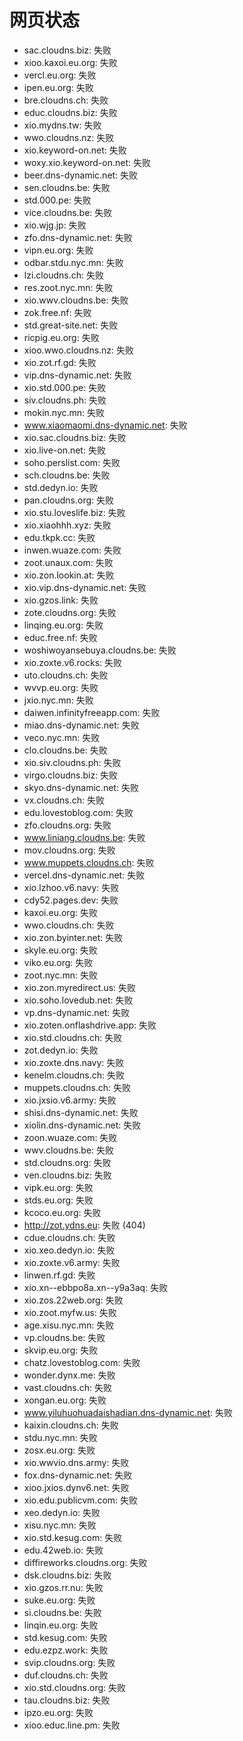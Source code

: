 # 网页状态
- sac.cloudns.biz: 失败
- xioo.kaxoi.eu.org: 失败
- vercl.eu.org: 失败
- ipen.eu.org: 失败
- bre.cloudns.ch: 失败
- educ.cloudns.biz: 失败
- xio.mydns.tw: 失败
- wwo.cloudns.nz: 失败
- xio.keyword-on.net: 失败
- woxy.xio.keyword-on.net: 失败
- beer.dns-dynamic.net: 失败
- sen.cloudns.be: 失败
- std.000.pe: 失败
- vice.cloudns.be: 失败
- xio.wjg.jp: 失败
- zfo.dns-dynamic.net: 失败
- vipn.eu.org: 失败
- odbar.stdu.nyc.mn: 失败
- lzi.cloudns.ch: 失败
- res.zoot.nyc.mn: 失败
- xio.wwv.cloudns.be: 失败
- zok.free.nf: 失败
- std.great-site.net: 失败
- ricpig.eu.org: 失败
- xioo.wwo.cloudns.nz: 失败
- xio.zot.rf.gd: 失败
- vip.dns-dynamic.net: 失败
- xio.std.000.pe: 失败
- siv.cloudns.ph: 失败
- mokin.nyc.mn: 失败
- www.xiaomaomi.dns-dynamic.net: 失败
- xio.sac.cloudns.biz: 失败
- xio.live-on.net: 失败
- soho.perslist.com: 失败
- sch.cloudns.be: 失败
- std.dedyn.io: 失败
- pan.cloudns.org: 失败
- xio.stu.loveslife.biz: 失败
- xio.xiaohhh.xyz: 失败
- edu.tkpk.cc: 失败
- inwen.wuaze.com: 失败
- zoot.unaux.com: 失败
- xio.zon.lookin.at: 失败
- xio.vip.dns-dynamic.net: 失败
- xio.gzos.link: 失败
- zote.cloudns.org: 失败
- linqing.eu.org: 失败
- educ.free.nf: 失败
- woshiwoyansebuya.cloudns.be: 失败
- xio.zoxte.v6.rocks: 失败
- uto.cloudns.ch: 失败
- wvvp.eu.org: 失败
- jxio.nyc.mn: 失败
- daiwen.infinityfreeapp.com: 失败
- miao.dns-dynamic.net: 失败
- veco.nyc.mn: 失败
- clo.cloudns.be: 失败
- xio.siv.cloudns.ph: 失败
- virgo.cloudns.biz: 失败
- skyo.dns-dynamic.net: 失败
- vx.cloudns.ch: 失败
- edu.lovestoblog.com: 失败
- zfo.cloudns.org: 失败
- www.liniang.cloudns.be: 失败
- mov.cloudns.org: 失败
- www.muppets.cloudns.ch: 失败
- vercel.dns-dynamic.net: 失败
- xio.lzhoo.v6.navy: 失败
- cdy52.pages.dev: 失败
- kaxoi.eu.org: 失败
- wwo.cloudns.ch: 失败
- xio.zon.byinter.net: 失败
- skyle.eu.org: 失败
- viko.eu.org: 失败
- zoot.nyc.mn: 失败
- xio.zon.myredirect.us: 失败
- xio.soho.lovedub.net: 失败
- vp.dns-dynamic.net: 失败
- xio.zoten.onflashdrive.app: 失败
- xio.std.cloudns.ch: 失败
- zot.dedyn.io: 失败
- xio.zoxte.dns.navy: 失败
- kenelm.cloudns.ch: 失败
- muppets.cloudns.ch: 失败
- xio.jxsio.v6.army: 失败
- shisi.dns-dynamic.net: 失败
- xiolin.dns-dynamic.net: 失败
- zoon.wuaze.com: 失败
- wwv.cloudns.be: 失败
- std.cloudns.org: 失败
- ven.cloudns.biz: 失败
- vipk.eu.org: 失败
- stds.eu.org: 失败
- kcoco.eu.org: 失败
- http://zot.ydns.eu: 失败 (404)
- cdue.cloudns.ch: 失败
- xio.xeo.dedyn.io: 失败
- xio.zoxte.v6.army: 失败
- linwen.rf.gd: 失败
- xio.xn--ebbpo8a.xn--y9a3aq: 失败
- xio.zos.22web.org: 失败
- xio.zoot.myfw.us: 失败
- age.xisu.nyc.mn: 失败
- vp.cloudns.be: 失败
- skvip.eu.org: 失败
- chatz.lovestoblog.com: 失败
- wonder.dynx.me: 失败
- vast.cloudns.ch: 失败
- xongan.eu.org: 失败
- www.yiluhuohuadaishadian.dns-dynamic.net: 失败
- kaixin.cloudns.ch: 失败
- stdu.nyc.mn: 失败
- zosx.eu.org: 失败
- xio.wwvio.dns.army: 失败
- fox.dns-dynamic.net: 失败
- xioo.jxios.dynv6.net: 失败
- xio.edu.publicvm.com: 失败
- xeo.dedyn.io: 失败
- xisu.nyc.mn: 失败
- xio.std.kesug.com: 失败
- edu.42web.io: 失败
- diffireworks.cloudns.org: 失败
- dsk.cloudns.biz: 失败
- xio.gzos.rr.nu: 失败
- suke.eu.org: 失败
- si.cloudns.be: 失败
- linqin.eu.org: 失败
- std.kesug.com: 失败
- edu.ezpz.work: 失败
- svip.cloudns.org: 失败
- duf.cloudns.ch: 失败
- xio.std.cloudns.org: 失败
- tau.cloudns.biz: 失败
- ipzo.eu.org: 失败
- xioo.educ.line.pm: 失败
